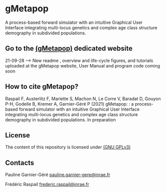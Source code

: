 # gMetapop
A process-based forward simulator with an intuitive Graphical User Interface integrating multi-locus genetics and complex age class structure demography in subdivided populations.

## Go to the  <A HREF="https://github.com/gMetapop/gMetapop/">(gMetapop)</A> dedicated website
21-09-28 --> New readme , overview and life-cycle figures, and tutorials uploaded at the gMetapop website, 
User Manual and program code coming soon

## How to cite gMetapop? ##

Raspail F, Austerlitz F, Mariette S, Machon N, Le Corre V, Baradat D, Gouyon P-H, Godelle B, Kremer A, Garnier-Géré P (2021) gMetapop: : a process-based forward simulator with an intuitive Graphical User Interface integrating multi-locus genetics and complex age class structure demography in subdivided populations. In preparation

## License ##

The content of this repository is licensed under <A HREF="https://choosealicense.com/licenses/gpl-3.0/">(GNU GPLv3)</A> 

## Contacts ##
Pauline Garnier-Géré pauline.garnier-gere@inrae.fr 

Frédéric Raspail frederic.raspail@inrae.fr


